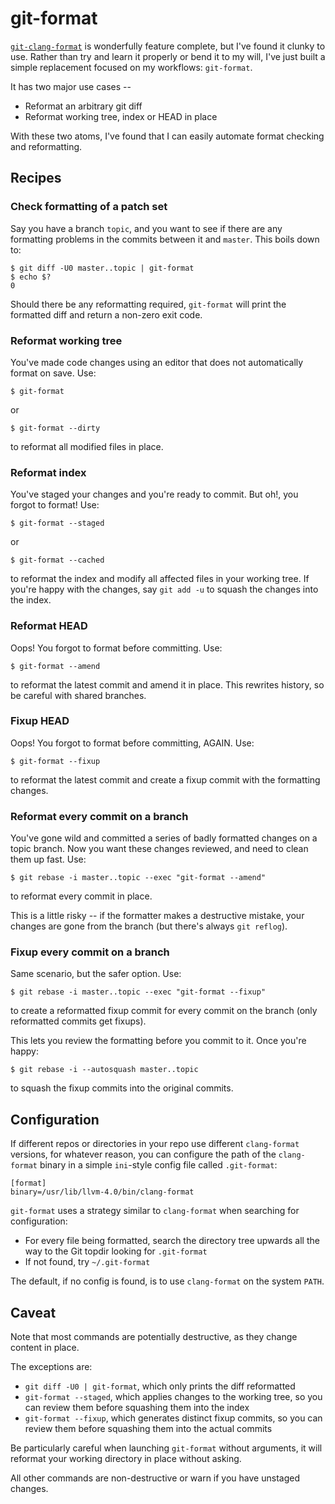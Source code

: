 # git-format

[`git-clang-format`][1] is wonderfully feature complete, but I've found it
clunky to use. Rather than try and learn it properly or bend it to my will, I've
just built a simple replacement focused on my workflows: `git-format`.

It has two major use cases --

* Reformat an arbitrary git diff
* Reformat working tree, index or HEAD in place

With these two atoms, I've found that I can easily automate format checking and
reformatting.

[1]: https://github.com/llvm-mirror/clang/blob/master/tools/clang-format/git-clang-format


## Recipes ##

### Check formatting of a patch set ###

Say you have a branch `topic`, and you want to see if there are any formatting
problems in the commits between it and `master`. This boils down to:

    $ git diff -U0 master..topic | git-format
    $ echo $?
    0

Should there be any reformatting required, `git-format` will print the formatted
diff and return a non-zero exit code.

### Reformat working tree ###

You've made code changes using an editor that does not automatically format on
save. Use:

    $ git-format

or

    $ git-format --dirty

to reformat all modified files in place.

### Reformat index ###

You've staged your changes and you're ready to commit. But oh!, you forgot to
format! Use:

    $ git-format --staged

or

    $ git-format --cached

to reformat the index and modify all affected files in your working tree. If
you're happy with the changes, say `git add -u` to squash the changes into the
index.

### Reformat HEAD ###

Oops! You forgot to format before committing. Use:

    $ git-format --amend

to reformat the latest commit and amend it in place. This rewrites history, so
be careful with shared branches.

### Fixup HEAD ###

Oops! You forgot to format before committing, AGAIN. Use:

    $ git-format --fixup

to reformat the latest commit and create a fixup commit with the formatting
changes.

### Reformat every commit on a branch ###

You've gone wild and committed a series of badly formatted changes on a topic
branch. Now you want these changes reviewed, and need to clean them up
fast. Use:

    $ git rebase -i master..topic --exec "git-format --amend"

to reformat every commit in place.

This is a little risky -- if the formatter makes a destructive mistake, your
changes are gone from the branch (but there's always `git reflog`).

### Fixup every commit on a branch ###

Same scenario, but the safer option. Use:

    $ git rebase -i master..topic --exec "git-format --fixup"

to create a reformatted fixup commit for every commit on the branch (only
reformatted commits get fixups).

This lets you review the formatting before you commit to it. Once you're happy:

    $ git rebase -i --autosquash master..topic

to squash the fixup commits into the original commits.


## Configuration ##

If different repos or directories in your repo use different `clang-format`
versions, for whatever reason, you can configure the path of the `clang-format`
binary in a simple `ini`-style config file called `.git-format`:

    [format]
    binary=/usr/lib/llvm-4.0/bin/clang-format

`git-format` uses a strategy similar to `clang-format` when searching for
configuration:

* For every file being formatted, search the directory tree upwards all the way
  to the Git topdir looking for `.git-format`
* If not found, try `~/.git-format`

The default, if no config is found, is to use `clang-format` on the system
`PATH`.


## Caveat ##

Note that most commands are potentially destructive, as they change content in
place.

The exceptions are:

* `git diff -U0 | git-format`, which only prints the diff reformatted
* `git-format --staged`, which applies changes to the working tree, so you can
  review them before squashing them into the index
* `git-format --fixup`, which generates distinct fixup commits, so you can
  review them before squashing them into the actual commits

Be particularly careful when launching `git-format` without arguments, it will
reformat your working directory in place without asking.

All other commands are non-destructive or warn if you have unstaged changes.
